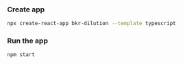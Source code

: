 ### Create app
```bash
npx create-react-app bkr-dilution --template typescript
```

### Run the app
```bash
npm start
```

